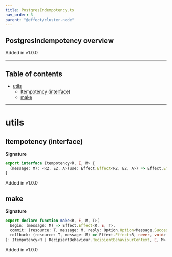```yaml
---
title: PostgresIndempotency.ts
nav_order: 3
parent: "@effect/cluster-node"
---
```


## PostgresIndempotency overview

Added in v1.0.0

---

<h2 class="text-delta">Table of contents</h2>

- [utils](#utils)
  - [Itempotency (interface)](#itempotency-interface)
  - [make](#make)

---

# utils

## Itempotency (interface)

**Signature**

```ts
export interface Itempotency<R, E, M> {
  (message: M): <R2, E2, A>(use: Effect.Effect<R2, E2, A>) => Effect.Effect<R | R2, E | E2, A>
}
```

Added in v1.0.0

## make

**Signature**

```ts
export declare function make<R, E, M, T>(
  begin: (message: M) => Effect.Effect<R, E, T>,
  commit: (resource: T, message: M, reply: Option.Option<Message.Success<M>>) => Effect.Effect<R, never, void>,
  rollback: (resource: T, message: M) => Effect.Effect<R, never, void>
): Itempotency<R | RecipientBehaviour.RecipientBehaviourContext, E, M>
```

Added in v1.0.0
